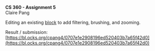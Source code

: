 **CS 360  - Assignment 5**   
Claire Pang

Editing an existing [block](http://blockbuilder.org/mbostock/3884955) to add filtering, brushing, and zooming.

Result / submission:   
[https://bl.ocks.org/cpang4/0707e1e2908196ed520403b7a65f42d0](https://bl.ocks.org/cpang4/0707e1e2908196ed520403b7a65f42d0)
